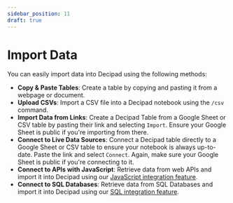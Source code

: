 ```yaml
---
sidebar_position: 11
draft: true
---
```


# Import Data

You can easily import data into Decipad using the following methods:

- **Copy & Paste Tables**: Create a table by copying and pasting it from a webpage or document.
- **Upload CSVs**: Import a CSV file into a Decipad notebook using the `/csv` command.
- **Import Data from Links**: Create a Decipad Table from a Google Sheet or CSV table by pasting their link and selecting `Import`. Ensure your Google Sheet is public if you're importing from there.
- **Connect to Live Data Sources**: Connect a Decipad table directly to a Google Sheet or CSV table to ensure your notebook is always up-to-date. Paste the link and select `Connect`. Again, make sure your Google Sheet is public if you're connecting to it.
- **Connect to APIs with JavaScript**: Retrieve data from web APIs and import it into Decipad using our [JavaScript integration feature](/docs/integrations/code).
- **Connect to SQL Databases**: Retrieve data from SQL Databases and import it into Decipad using our [SQL integration feature](/docs/integrations/code).
